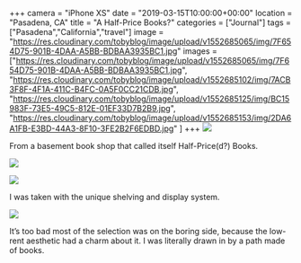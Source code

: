 +++
camera = "iPhone XS"
date = "2019-03-15T10:00:00+00:00"
location = "Pasadena, CA"
title = "A Half-Price Books?"
categories = ["Journal"]
tags = ["Pasadena","California","travel"]
image = "https://res.cloudinary.com/tobyblog/image/upload/v1552685065/img/7F654D75-901B-4DAA-A5BB-BDBAA3935BC1.jpg"
images = ["https://res.cloudinary.com/tobyblog/image/upload/v1552685065/img/7F654D75-901B-4DAA-A5BB-BDBAA3935BC1.jpg",
"https://res.cloudinary.com/tobyblog/image/upload/v1552685102/img/7ACB3F8F-4F1A-411C-B4FC-0A5F0CC21CDB.jpg",
"https://res.cloudinary.com/tobyblog/image/upload/v1552685125/img/BC15983F-73E5-49C5-812E-01EF33D7B2B9.jpg",
"https://res.cloudinary.com/tobyblog/image/upload/v1552685153/img/2DA6A1FB-E3BD-44A3-8F10-3FE2B2F6EDBD.jpg"
]
+++
![](https://res.cloudinary.com/tobyblog/image/upload/v1552685065/img/7F654D75-901B-4DAA-A5BB-BDBAA3935BC1.jpg)
<!--more-->

From a basement book shop that called itself Half-Price(d?) Books.

![](https://res.cloudinary.com/tobyblog/image/upload/v1552685102/img/7ACB3F8F-4F1A-411C-B4FC-0A5F0CC21CDB.jpg)

![](https://res.cloudinary.com/tobyblog/image/upload/v1552685125/img/BC15983F-73E5-49C5-812E-01EF33D7B2B9.jpg)

I was taken with the unique shelving and display system.

![](https://res.cloudinary.com/tobyblog/image/upload/v1552685153/img/2DA6A1FB-E3BD-44A3-8F10-3FE2B2F6EDBD.jpg)

It’s too bad most of the selection was on the boring side, because the low-rent aesthetic had a charm about it. I was literally drawn in by a path made of books.
